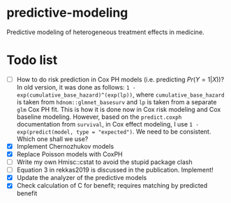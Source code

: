 # predictive-modeling
Predictive modeling of heterogeneous treatment effects in medicine.

# Todo list

- [ ] How to do risk prediction in Cox PH models (i.e. predicting $Pr(Y = 1 | X)$)? In old version, it was done as follows: `1 - exp(cumulative_base_hazard)^(exp(lp))`, where `cumulative_base_hazard` is taken from `hdnom::glmnet_basesurv` and `lp` is taken from a separate `glm` Cox PH fit. This is how it is done now in Cox risk modeling and Cox baseline modeling. However, based on the `predict.coxph` documentation from `survival`, in Cox effect modeling, I use `1 - exp(predict(model, type = "expected")`. We need to be consistent. Which one shall we use?
- [x] Implement Chernozhukov models
- [x] Replace Poisson models with CoxPH
- [ ] Write my own Hmisc::cstat to avoid the stupid package clash
- [ ] Equation 3 in rekkas2019 is discussed in the publication. Implement!
- [x] Update the analyzer of the predictive models 
- [x] Check calculation of C for benefit; requires matching by predicted benefit
